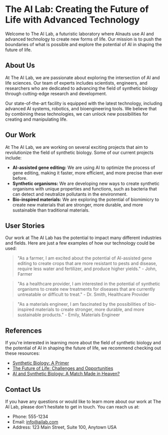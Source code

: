 <!--
Write me content for website with wallpaper which alt text is:

"A futuristic laboratory where AInauts use AI and advanced technology to create new forms of life."

The name/title of the page should not be 1:1 copy of the alt text but rather a real content of the website which is using this wallpaper.

- Use markdown format 
- Start with the heading
- The content should look like a real website 
- Include real sections like references, contact, user stories, etc. use things relevant to the page purpose.
- Feel free to use structure like headings, bullets, numbering, blockquotes, paragraphs, horizontal lines, etc.
- You can use formatting like bold or _italic_
- You can include UTF-8 emojis
- Links should be only #hash anchors (and you can refer to the document itself)
- Do not include images
-->

<!--font:Montserrat-->

# The AI Lab: Creating the Future of Life with Advanced Technology

Welcome to The AI Lab, a futuristic laboratory where AInauts use AI and advanced technology to create new forms of life. Our mission is to push the boundaries of what is possible and explore the potential of AI in shaping the future of life.

## About Us

At The AI Lab, we are passionate about exploring the intersection of AI and life sciences. Our team of experts includes scientists, engineers, and researchers who are dedicated to advancing the field of synthetic biology through cutting-edge research and development.

Our state-of-the-art facility is equipped with the latest technology, including advanced AI systems, robotics, and bioengineering tools. We believe that by combining these technologies, we can unlock new possibilities for creating and manipulating life.

## Our Work

At The AI Lab, we are working on several exciting projects that aim to revolutionize the field of synthetic biology. Some of our current projects include:

- **AI-assisted gene editing:** We are using AI to optimize the process of gene editing, making it faster, more efficient, and more precise than ever before.
- **Synthetic organisms:** We are developing new ways to create synthetic organisms with unique properties and functions, such as bacteria that can detect and neutralize pollutants in the environment.
- **Bio-inspired materials:** We are exploring the potential of biomimicry to create new materials that are stronger, more durable, and more sustainable than traditional materials.

## User Stories

Our work at The AI Lab has the potential to impact many different industries and fields. Here are just a few examples of how our technology could be used:

> "As a farmer, I am excited about the potential of AI-assisted gene editing to create crops that are more resistant to pests and disease, require less water and fertilizer, and produce higher yields." - John, Farmer

> "As a healthcare provider, I am interested in the potential of synthetic organisms to create new treatments for diseases that are currently untreatable or difficult to treat." - Dr. Smith, Healthcare Provider

> "As a materials engineer, I am fascinated by the possibilities of bio-inspired materials to create stronger, more durable, and more sustainable products." - Emily, Materials Engineer

## References

If you're interested in learning more about the field of synthetic biology and the potential of AI in shaping the future of life, we recommend checking out these resources:

- [Synthetic Biology: A Primer](#)
- [The Future of Life: Challenges and Opportunities](#)
- [AI and Synthetic Biology: A Match Made in Heaven?](#)

## Contact Us

If you have any questions or would like to learn more about our work at The AI Lab, please don't hesitate to get in touch. You can reach us at:

- Phone: 555-1234
- Email: info@ailab.com
- Address: 123 Main Street, Suite 100, Anytown USA
